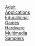 [Adult](Adult/index.html)<br>
[Applications](Applications/index.html)<br>
[Educational](Educational/index.html)<br>
[Games](Games/index.html)<br>
[Hardware](Hardware/index.html)<br>
[Multimedia](Multimedia/index.html)<br>
[Samplers](Samplers/index.html)<br>
